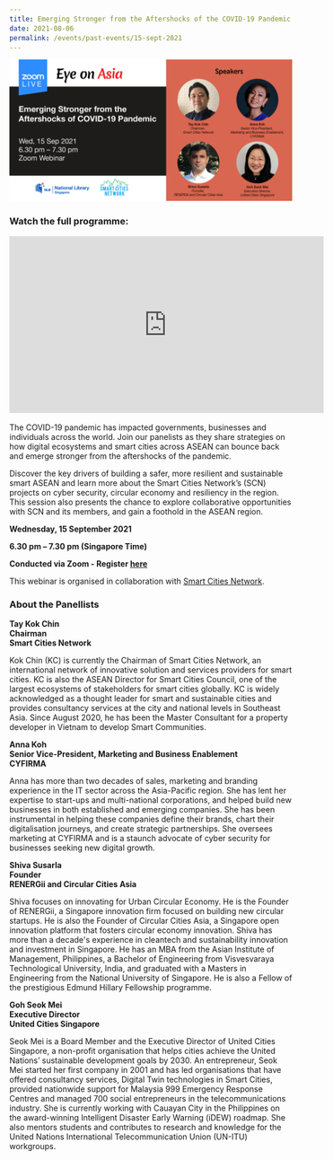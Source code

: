 ```yaml
---
title: Emerging Stronger from the Aftershocks of the COVID-19 Pandemic
date: 2021-08-06
permalink: /events/past-events/15-sept-2021
---
```


<img src="/images/past-events/15-sep-2021/15-Sep-2021-EOA%20Eventbrite%20V2.jpg" style="width:800px;">

### **Watch the full programme:**

<iframe width="560" height="315" src="https://www.youtube.com/embed/MkBkB9Ftm88" title="YouTube video player" frameborder="0" allow="accelerometer; autoplay; clipboard-write; encrypted-media; gyroscope; picture-in-picture" allowfullscreen></iframe>

The COVID-19 pandemic has impacted governments, businesses and individuals across the world. Join our panelists as they share strategies on how digital ecosystems and smart cities across ASEAN can bounce back and emerge stronger from the aftershocks of the pandemic.

Discover the key drivers of building a safer, more resilient and sustainable smart ASEAN and learn more about the Smart Cities Network’s (SCN) projects on cyber security, circular economy and resiliency in the region. This session also presents the chance to explore collaborative opportunities with SCN and its members, and gain a foothold in the ASEAN region. 

**Wednesday, 15 September 2021**

**6.30 pm – 7.30 pm (Singapore Time)**

**Conducted via Zoom  - Register <a href="https://www.eventbrite.sg/e/eye-on-asia-emerging-stronger-from-the-aftershocks-of-covid-19-pandemic-registration-166034374283">here</a>**

This webinar is organised in collaboration with <a href="https://www.smartcitiesnetwork.net/">Smart Cities Network</a>.

### **About the Panellists**

**Tay Kok Chin**<br>
**Chairman**<br>
**Smart Cities Network**

Kok Chin (KC) is currently the Chairman of Smart Cities Network, an international network of innovative solution and services providers for smart cities. KC is also the ASEAN Director for Smart Cities Council, one of the largest ecosystems of stakeholders for smart cities globally. KC is widely acknowledged as a thought leader for smart and sustainable cities and provides consultancy services at the city and national levels in Southeast Asia. Since August 2020, he has been the Master Consultant for a property developer in Vietnam to develop Smart Communities.

**Anna Koh**<br>
**Senior Vice-President, Marketing and Business Enablement**<br>
**CYFIRMA**

Anna has more than two decades of sales, marketing and branding experience in the IT sector across the Asia-Pacific region. She has lent her expertise to start-ups and multi-national corporations, and helped build new businesses in both established and emerging companies. She has been instrumental in helping these companies define their brands, chart their digitalisation journeys, and create strategic partnerships. She oversees marketing at CYFIRMA and is a staunch advocate of cyber security for businesses seeking new digital growth.

**Shiva Susarla**<br>
**Founder**<br>
**RENERGii and Circular Cities Asia**

Shiva focuses on innovating for Urban Circular Economy. He is the Founder of RENERGii, a Singapore innovation firm focused on building new circular startups. He is also the Founder of Circular Cities Asia, a Singapore open innovation platform that fosters circular economy innovation. Shiva has more than a decade's experience in cleantech and sustainability innovation and investment in Singapore. He has an MBA from the Asian Institute of Management, Philippines, a Bachelor of Engineering from Visvesvaraya Technological University, India, and graduated with a Masters in Engineering from the National University of Singapore. He is also a Fellow of the prestigious Edmund Hillary Fellowship programme.

**Goh Seok Mei**<br>
**Executive Director**<br>
**United Cities Singapore**

Seok Mei is a Board Member and the Executive Director of United Cities Singapore, a non-profit organisation that helps cities achieve the United Nations’ sustainable development goals by 2030. An entrepreneur, Seok Mei started her first company in 2001 and has led organisations that have offered consultancy services, Digital Twin technologies in Smart Cities, provided nationwide support for Malaysia 999 Emergency Response Centres and managed 700 social entrepreneurs in the telecommunications industry. She is currently working with Cauayan City in the Philippines on the award-winning Intelligent Disaster Early Warning (iDEW) roadmap. She also mentors students and contributes to research and knowledge for the United Nations International Telecommunication Union (UN-ITU) workgroups.